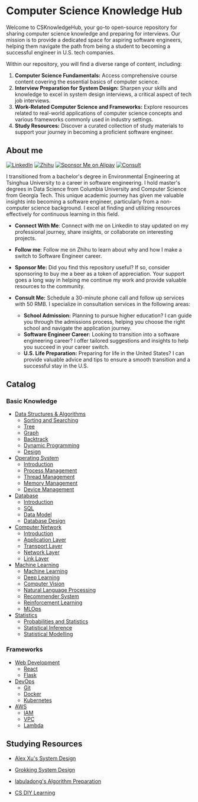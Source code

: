 # Computer Science Knowledge Hub

Welcome to CSKnowledgeHub, your go-to open-source repository for sharing computer science knowledge and preparing for interviews. Our mission is to provide a dedicated space for aspiring software engineers, helping them navigate the path from being a student to becoming a successful engineer in U.S. tech companies.

Within our repository, you will find a diverse range of content, including:

1. **Computer Science Fundamentals:** Access comprehensive course content covering the essential basics of computer science.
2. **Interview Preparation for System Design:** Sharpen your skills and knowledge to excel in system design interviews, a critical aspect of tech job interviews.
3. **Work-Related Computer Science and Frameworks:** Explore resources related to real-world applications of computer science concepts and various frameworks commonly used in industry settings.
4. **Study Resources:** Discover a curated collection of study materials to support your journey in becoming a proficient software engineer.

## About me

[![LinkedIn](https://img.shields.io/badge/LinkedIn-Connect%20with%20me-blue?style=for-the-badge&logo=linkedin)](https://www.linkedin.com/in/jingxiangzhang/)   [![Zhihu](https://img.shields.io/badge/Zhihu-Follow%20Me-blue?style=for-the-badge&logo=zhihu)](https://www.zhihu.com/people/zhangjx831)   [![Sponsor Me on Alipay](https://img.shields.io/badge/Alipay-Sponsor%20Me-blue?style=for-the-badge&logo=alipay)](Images/alipay.jpeg)   [![Consult](https://img.shields.io/badge/Zoom-Consult%20Me-blue?style=for-the-badge&logo=zoom)](https://calendly.com/zhangjx/30min)

I transitioned from a bachelor's degree in Environmental Engineering at Tsinghua University to a career in software engineering. I hold master's degrees in Data Science from Columbia University and Computer Science from Georgia Tech. This unique academic journey has given me valuable insights into becoming a software engineer, particularly from a non-computer science background. I excel at finding and utilizing resources effectively for continuous learning in this field.

- **Connect With Me**: Connect with me on Linkedin to stay updated on my professional journey, share insights, or collaborate on interesting projects.
- **Follow me**: Follow me on Zhihu to learn about why and how I make a switch to Software Engineer career.

- **Sponsor Me:** Did you find this repository useful? If so, consider sponsoring to buy me a beer as a token of appreciation. Your support goes a long way in helping me continue my work and provide valuable resources to the community.
- **Consult Me:** Schedule a 30-minute phone call and follow up services with 50 RMB. I specialize in consultation services in the following areas:
  - **School Admission:** Planning to pursue higher education? I can guide you through the admissions process, helping you choose the right school and navigate the application journey.
  - **Software Engineer Career:** Looking to transition into a software engineering career? I offer tailored suggestions and insights to help you succeed in your career switch.
  - **U.S. Life Preparation:** Preparing for life in the United States? I can provide valuable advice and tips to ensure a smooth transition and a successful stay in the U.S.

## Catalog

### Basic Knowledge

- [Data Structures & Algorithms](Basic%20Knowledge/Data%20Structure%20&%20Algorithm/)
  - [Sorting and Searching](Basic%20Knowledge/Data%20Structure%20&%20Algorithm/Sorting%20and%20Searching.md)
  - [Tree](Basic%20Knowledge/Data%20Structure%20&%20Algorithm/Tree.md)
  - [Graph](Basic%20Knowledge/Data%20Structure%20&%20Algorithm/Graph.md)
  - [Backtrack](Basic%20Knowledge/Data%20Structure%20&%20Algorithm/Backtrack.md)
  - [Dynamic Programming](Basic%20Knowledge/Data%20Structure%20&%20Algorithm/Dynamic%20Programming.md)
  - [Design](Basic%20Knowledge/Data%20Structure%20&%20Algorithm/Design.md)
- [Operating System](Basic%20Knowledge/Operating%20System/)
  - [Introduction](Basic%20Knowledge/Operating%20System/Introduction.md)
  - [Process Management](Basic%20Knowledge/Operating%20System/Process%20Management.md)
  - [Thread Management](Basic%20Knowledge/Operating%20System/Thread%20Management.md)
  - [Memory Management](Basic%20Knowledge/Operating%20System/Memory%20Management.md)
  - [Device Management](Basic%20Knowledge/Operating%20System/Device%20Management.md)
- [Database](Basic%20Knowledge/Database/)
  - [Introduction](Basic%20Knowledge/Database/Introduction.md)
  - [SQL](Basic%20Knowledge/Database/SQL.md)
  - [Data Model](Basic%20Knowledge/Database/Data%20Model.md)
  - [Database Design](Basic%20Knowledge/Database/Database%20Design.md)
- [Computer Network](Basic%20Knowledge/Computer%20Network/)
  - [Introduction](Basic%20Knowledge/Computer%20Network/Introduction.md)
  - [Application Layer](Basic%20Knowledge/Computer%20Network/Application%20Layer.md)
  - [Transport Layer](Basic%20Knowledge/Computer%20Network/Transport%20Layer.md)
  - [Network Layer](Basic%20Knowledge/Computer%20Network/Network%20Layer.md)
  - [Link Layer](Basic%20Knowledge/Computer%20Network/Link%20Layer.md)
- [Machine Learning](Basic%20Knowledge/Machine%20Learning/)
  - [Machine Learning](Basic%20Knowledge/Machine%20Learning/Machine%20Learning.md)
  - [Deep Learning](Basic%20Knowledge/Machine%20Learning/Deep%20Learning.md)
  - [Computer Vision](Basic%20Knowledge/Machine%20Learning/Computer%20Vision.md)
  - [Natural Language Processing](Basic%20Knowledge/Machine%20Learning/Natural%20Language%20Processing.md)
  - [Recommender System](Basic%20Knowledge/Machine%20Learning/Recommder%20System.md)
  - [Reinforcement Learning](Basic%20Knowledge/Machine%20Learning/Reinforcement%20Learning.md)
  - [MLOps](Basic%20Knowledge/Machine%20Learning/MLOps.md)
- [Statistics](Basic%20Knowledge/Statistics/)
  - [Probabilities and Statistics](Basic%20Knowledge/Statistics/Probs%20and%20Stats.md)
  - [Statistical Inference](Basic%20Knowledge/Statistics/Stats%20Inference.md)
  - [Statistical Modelling](Basic%20Knowledge/Statistics/Stats%20Modelling.md)

### Frameworks

- [Web Development](Frameworks/Web%20Development/)
  - [React](Frameworks/Web%20Development/React.md)
  - [Flask](Frameworks/Web%20Development/Flask.md)
- [DevOps](Frameworks/DevOps/)
  - [Git](Frameworks/DevOps/Git.md)
  - [Docker](Frameworks/DevOps/Docker.md)
  - [Kubernetes](Frameworks/DevOps/Kubernetes.md)
- [AWS](Frameworks/AWS/)
  - [IAM](Frameworks/AWS/IAM.md)
  - [VPC](Frameworks/AWS/VPC.md)
  - [Lambda](Frameworks/AWS/Lambda.md)

## Studying Resources

- [Alex Xu's System Design](https://bytebytego.com/)
- [Grokking System Design](https://www.educative.io/courses/grokking-modern-system-design-interview-for-engineers-managers)
- [labuladong's Algorithm Preparation](https://github.com/labuladong/fucking-algorithm)

- [CS DIY Learning](https://csdiy.wiki/)

